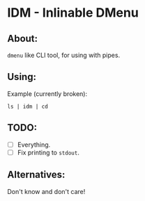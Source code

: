 # IDM - Inlinable DMenu

## About:
`dmenu` like CLI tool, for using with pipes.

## Using:

Example (currently broken):
```
ls | idm | cd
```

## TODO:
- [ ] Everything.
- [ ] Fix printing to `stdout`.

## Alternatives:
Don't know and don't care!
